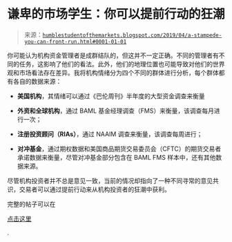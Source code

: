 <!--yml

类别：未分类

日期：2024-05-18 02:30:21

-->

# 谦卑的市场学生：你可以提前行动的狂潮

> 来源：[`humblestudentofthemarkets.blogspot.com/2019/04/a-stampede-you-can-front-run.html#0001-01-01`](https://humblestudentofthemarkets.blogspot.com/2019/04/a-stampede-you-can-front-run.html#0001-01-01)

你可能认为机构资金管理者是成群结队的，但这并不一定正确。不同的管理者有不同的任务，这影响了他们的看法。此外，他们的地理位置也可能导致对他们的世界观和市场看法存在差异。我将机构情绪分为四个不同的群体进行分析，每个群体都有各自的数据来源：

+   **美国机构**，其情绪可以通过《巴伦周刊》半年度的大型资金调查来衡量

+   **外资和全球机构**，通过 BAML 基金经理调查（FMS）来衡量，该调查每月进行一次；

+   **注册投资顾问（RIAs）**，通过 NAAIM 调查来衡量，该调查每周进行；

+   **对冲基金**，通过期权数据和美国商品期货交易委员会（CFTC）的期货交易者承诺数据来衡量，尽管对冲基金部分包含在 BAML FMS 样本中，还有其他数据来源。

尽管机构投资者并不总是意见一致，当前的情况却指向了一种不同寻常的意见共识，交易者可以通过提前行动来从机构投资者的狂潮中获利。

完整的帖子可以在

[点击这里](https://humblestudentofthemarkets.com/2019/04/29/a-stampede-you-could-front-run/)

.
